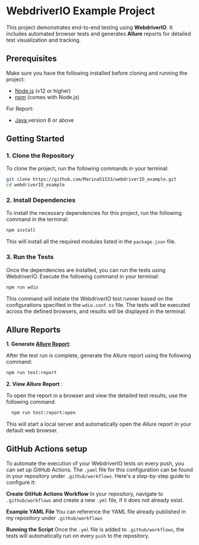 # WebdriverIO Example Project

This project demonstrates end-to-end testing using **WebdriverIO**. It includes automated browser tests and generates **Allure** reports for detailed test visualization and tracking.

## Prerequisites

Make sure you have the following installed before cloning and running the project:

* [Node.js](https://nodejs.org/en/download/) (v12 or higher)
* [npm](https://www.npmjs.com/get-npm) (comes with Node.js)

For Report:

* [Java ](https://www.java.com/en/download/)version 8 or above

## Getting Started

### 1. Clone the Repository

To clone the project, run the following commands in your terminal:

```bash
git clone https://github.com/Marina51533/webdriverIO_example.git
cd webdriverIO_example
```

### 2. Install Dependencies

To install the necessary dependencies for this project, run the following command in the terminal:

```bash
npm install
```

This will install all the required modules listed in the `package.json` file.

### 3. Run the Tests

Once the dependencies are installed, you can run the tests using WebdriverIO. Execute the following command in your terminal:

```bash
npm run wdio
```

This command will initiate the WebdriverIO test runner based on the configurations specified in the `wdio.conf.ts` file. The tests will be executed across the defined browsers, and results will be displayed in the terminal.

## Allure Reports

**1. Generate [Allure Report](https://allurereport.org/docs/install/)**:

After the test run is complete, generate the Allure report using the following command:

```bash
npm run test:report
```

**2. View Allure Report** :

To open the report in a browser and view the detailed test results, use the following command:

```bash
  npm run test:report:open
```

This will start a local server and automatically open the Allure report in your default web browser.

## GitHub Actions setup

To automate the execution of your WebdriverIO tests on every push, you can set up GitHub Actions. The `.yaml` file for this configuration can be found in your repository under `.github/workflows`. Here's a step-by-step guide to configure it:

**Create GitHub Actions Workflow**
In your repository, navigate to `.github/workflows` and create a new `.yml` file, if it does not already exist.

**Example YAML File**
You can reference the YAML file already published in my repository under `.github/workflows`

**Running the Script**
Once the `.yml` file is added to `.github/workflows`, the tests will automatically run on every `push` to the repository.
